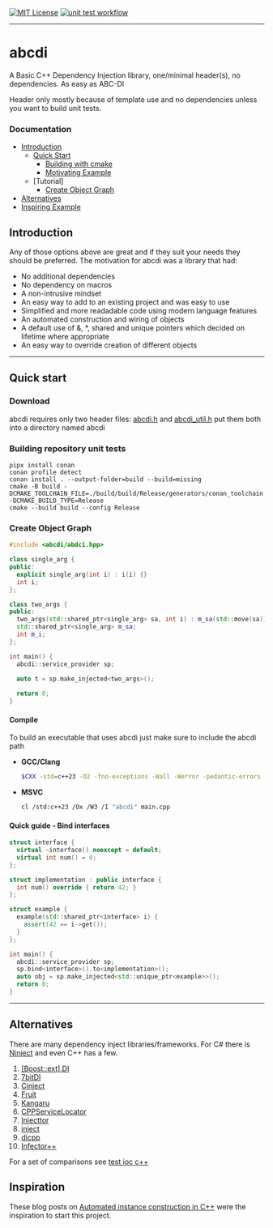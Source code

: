 <a href="https://mit-license.org/" target="_blank">![MIT License](https://img.shields.io/badge/license-mit-blue.svg)</a>
<a href="https://github.com/dwkimm01/abcdi/actions/workflows/cmake-multi-platform.yml" target="_blank">![unit test workflow](https://github.com/dwkimm01/abcdi/actions/workflows/cmake-multi-platform.yml/badge.svg?branch=main)</a>

---------------------------------------

# abcdi

A Basic C++ Dependency Injection library, one/minimal header(s), no dependencies.  As easy as ABC-DI 

Header only mostly because of template use and no dependencies unless you want to build unit tests.

### Documentation
* [Introduction](#introduction)
  * [Quick Start](#quick-start)
    * [Building with cmake](docs/building_with_cmake.md)
    * [Motivating Example](docs/motivating_example.md)
  * [Tutorial]
    * [Create Object Graph](#create-object-graph)
* [Alternatives](#alternatives)
* [Inspiring Example](#inspiration)

## Introduction

Any of those options above are great and if they suit your needs they should be preferred.  The motivation for abcdi was
a library that had:

* No additional dependencies
* No dependency on macros
* A non-intrusive mindset
* An easy way to add to an existing project and was easy to use
* Simplified and more readadable code using modern language features
* An automated construction and wiring of objects
* A default use of &, *, shared and unique pointers which decided on lifetime where appropriate
* An easy way to override creation of different objects

---

## Quick start

### Download
abcdi requires only two header files: [abcdi.h](https://raw.githubusercontent.com/dwkimm01/abcdi/refs/heads/main/include/abcdi/abcdi.h)
and [abcdi_util.h](https://raw.githubusercontent.com/dwkimm01/abcdi/refs/heads/main/include/abcdi/abcdi_util.h)
put them both into a directory named abcdi

### Building repository unit tests
```shell
pipx install conan
conan profile detect
conan install . --output-folder=build --build=missing
cmake -B build -DCMAKE_TOOLCHAIN_FILE=./build/build/Release/generators/conan_toolchain.cmake -DCMAKE_BUILD_TYPE=Release
cmake --build build --config Release
```

### Create Object Graph

```cpp
#include <abcdi/abdci.hpp>

class single_arg {
public:
  explicit single_arg(int i) : i(i) {}
  int i;
};

class two_args {
public:
  two_args(std::shared_ptr<single_arg> sa, int i) : m_sa(std::move(sa)), m_i(i) {}
  std::shared_ptr<single_arg> m_sa;
  int m_i;
};

int main() {
  abcdi::service_provider sp;
  
  auto t = sp.make_injected<two_args>();

  return 0;
}
```

#### Compile
To build an executable that uses abcdi just make sure to include the abcdi path
* **GCC/Clang**
  ```sh
  $CXX -std=c++23 -O2 -fno-exceptions -Wall -Werror -pedantic-errors -Iabcdi main.cpp
  ```
* **MSVC**
  ```sh
  cl /std:c++23 /Ox /W3 /I "abcdi" main.cpp
  ```


#### Quick guide - Bind interfaces

```cpp
struct interface {
  virtual ~interface() noexcept = default;
  virtual int num() = 0;
};

struct implementation : public interface {
  int num() override { return 42; }
};

struct example {
  example(std::shared_ptr<interface> i) {
    assert(42 == i->get());
  }
};

int main() {
  abcdi::service_provider sp;
  sp.bind<interface>().to<implementation>();
  auto obj = sp.make_injected<std::unique_ptr<example>>();
  return 0;
}
```

---------------------------------------


## Alternatives

There are many dependency inject libraries/frameworks.  For C# there is [Ninject](https://github.com/ninject/Ninject)
and even C++ has a few.

1) [[Boost::ext].DI](https://github.com/boost-ext/di)
1) [7bitDI](https://github.com/7bitcoder/7bitDI)
1) [Cinject](https://github.com/mjirous/cinject)
1) [Fruit](https://github.com/google/fruit)
1) [Kangaru](https://github.com/gracicot/kangaru)
1) [CPPServiceLocator](https://github.com/stevef51/CPPServiceLocator)
1) [Injecttor](https://github.com/Fabrizio86/Injecttor)
1) [inject](https://github.com/z9u2k/inject)
1) [dicpp](https://bitbucket.org/cheez/dicpp/wiki/Home)
1) [Infector++](https://github.com/Darelbi/Infectorpp2)

For a set of comparisons see [test ioc c++](https://github.com/d-led/test-ioc-cpp)

## Inspiration
These blog posts on [Automated instance construction in C++](https://schneide.blog/2022/06/02/automated-instance-construction-in-c/)
were the inspiration to start this project.